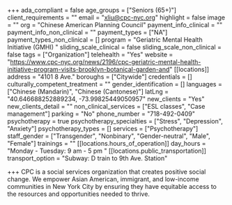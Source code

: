 +++
ada_compliant = false
age_groups = ["Seniors (65+)"]
client_requirements = ""
email = "xliu@cpc-nyc.org"
highlight = false
image = ""
org = "Chinese American Planning Council"
payment_info_clinical = ""
payment_info_non_clinical = ""
payment_types = ["NA"]
payment_types_non_clinical = []
program = "Geriatric Mental Health Initiative (GMHI) "
sliding_scale_clinical = false
sliding_scale_non_clinical = false
tags = ["Organization"]
telehealth = "Yes"
website = "https://www.cpc-nyc.org/news/2196/cpc-geriatric-mental-health-initiative-program-visits-brooklyn-botanical-garden-and"
[[locations]]
address = "4101 8 Ave."
boroughs = ["Citywide"]
credentials = []
culturally_competent_treatment = ""
gender_identification = []
languages = ["Chinese (Mandarin)", "Chinese (Cantonese)"]
latLng = "40.646688252889234, -73.99825449050957"
new_clients = "Yes"
new_clients_detail = ""
non_clinical_services = ["ESL classes", "Case management"]
parking = "No"
phone_number = "718-492-0409"
psychotherapy = true
psychotherapy_specialties = ["Stress", "Depression", "Anxiety"]
psychotherapy_types = []
services = ["Psychotherapy"]
staff_gender = ["Transgender", "Nonbinary", "Gender-neutral", "Male", "Female"]
trainings = ""
[[locations.hours_of_operation]]
day_hours = "Monday - Tuesday: 9 am - 5 pm "
[[locations.public_transportation]]
transport_option = "Subway: D train to 9th Ave. Station"

+++
CPC is a social services organization that creates positive social change. We empower Asian American, immigrant, and low-income communities in New York City by ensuring they have equitable access to the resources and opportunities needed to thrive.